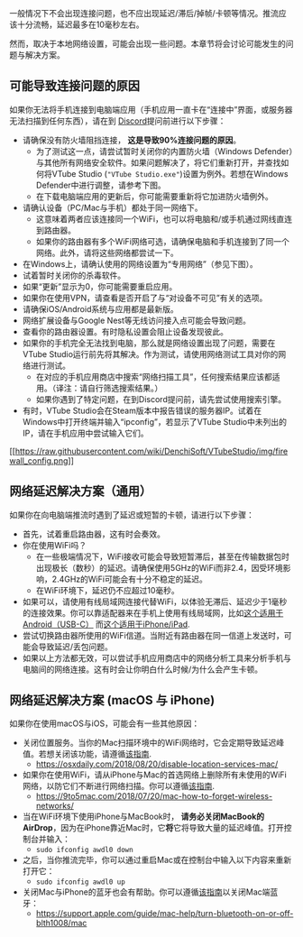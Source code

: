 一般情况下不会出现连接问题，也不应出现延迟/滞后/掉帧/卡顿等情况。推流应该十分流畅，延迟最多在10毫秒左右。

然而，取决于本地网络设置，可能会出现一些问题。本章节将会讨论可能发生的问题与解决方案。


## 可能导致连接问题的原因

如果你无法将手机连接到电脑端应用（手机应用一直卡在“连接中”界面，或服务器无法扫描到任何东西），请在到 [Discord](https://discord.gg/VTubeStudio)提问前进行以下步骤：

* 请确保没有防火墙阻挡连接， **这是导致90%连接问题的原因**。
  * 为了测试这一点，请尝试暂时关闭你的内置防火墙（Windows Defender）与其他所有网络安全软件。如果问题解决了，将它们重新打开，并查找如何将VTube Studio (`"VTube Studio.exe"`)设置为例外。若想在Windows Defender中进行调整，请参考下图。
  * 在下载电脑端应用的更新后，你可能需要重新将它加进防火墙例外。
* 请确认设备（PC/Mac与手机）都处于同一网络下。
  * 这意味着两者应该连接同一个WiFi，也可以将电脑和/或手机通过网线直连到路由器。
  * 如果你的路由器有多个WiFi网络可选，请确保电脑和手机连接到了同一个网络。此外，请将这些网络都尝试一下。
* 在Windows上，请确认使用的网络设置为“专用网络”（参见下图）。
* 试着暂时关闭你的杀毒软件。
* 如果“更新”显示为0，你可能需要重启应用。
* 如果你在使用VPN，请查看是否开启了与“对设备不可见”有关的选项。
* 请确保iOS/Android系统与应用都是最新版。
* 网络扩展设备与Google Nest等无线访问接入点可能会导致问题。
* 查看你的路由器设置。有时隐私设置会阻止设备发现彼此。
* 如果你的手机完全无法找到电脑，那么就是网络设置出现了问题，需要在VTube Studio运行前先将其解决。作为测试，请使用网络测试工具对你的网络进行测试。
  * 在对应的手机应用商店中搜索“网络扫描工具”，任何搜索结果应该都适用。（译注：请自行筛选搜索结果。）
  * 如果你遇到了特定问题，在到Discord提问前，请先尝试使用搜索引擎。
* 有时，VTube Studio会在Steam版本中报告错误的服务器IP。试着在Windows中打开终端并输入“ipconfig”，若显示了VTube Studio中未列出的IP，请在手机应用中尝试输入它们。

[[https://raw.githubusercontent.com/wiki/DenchiSoft/VTubeStudio/img/firewall_config.png]]

## 网络延迟解决方案（通用）

如果你在向电脑端推流时遇到了延迟或短暂的卡顿，请进行以下步骤：
* 首先，试着重启路由器，这有时会奏效。
* 你在使用WiFi吗？
  * 在一些极端情况下，WiFi接收可能会导致短暂滞后，甚至在传输数据包时出现极长（数秒）的延迟。请确保使用5GHz的WiFi而非2.4，因受环境影响，2.4GHz的WiFi可能会有十分不稳定的延迟。
  * 在WiFi环境下，延迟仍不应超过10毫秒。
* 如果可以，请使用有线局域网连接代替WiFi，以体验无滞后、延迟少于1毫秒的连接效果。你可以靠适配器来在手机上使用有线局域网，比如[这个适用于Android（USB-C）](https://www.amazon.com/dp/B0823CB5MT/) 而[这个适用于iPhone/iPad](https://www.amazon.com/Lighting-Ethernet-Adapter-Network-100Mbps/dp/B07VK8Q36S/).
* 尝试切换路由器所使用的WiFi信道。当附近有路由器在同一信道上发送时，可能会导致延迟/丢包问题。 
* 如果以上方法都无效，可以尝试手机应用商店中的网络分析工具来分析手机与电脑间的网络连接。这有时会让你明白什么时候/为什么会产生卡顿。


## 网络延迟解决方案 (macOS 与 iPhone)

如果你在使用macOS与iOS，可能会有一些其他原因： 
* 关闭位置服务。当你的Mac扫描环境中的WiFi网络时，它会定期导致延迟峰值。若想关闭该功能，请遵循[该指南](https://osxdaily.com/2018/08/20/disable-location-services-mac/). 
  * https://osxdaily.com/2018/08/20/disable-location-services-mac/ 
* 如果你在使用WiFi，请从iPhone与Mac的首选网络上删除所有未使用的WiFi网络，以防它们不断进行网络扫描。你可以遵循[该指南](https://9to5mac.com/2018/07/20/mac-how-to-forget-wireless-networks/).
  * https://9to5mac.com/2018/07/20/mac-how-to-forget-wireless-networks/
* 当在WiFi环境下使用iPhone与MacBook时， **请务必关闭MacBook的AirDrop**，因为在iPhone靠近Mac时，它**将**它将导致大量的延迟峰值。打开控制台并输入：
  * `sudo ifconfig awdl0 down`
* 之后，当你推流完毕，你可以通过重启Mac或在控制台中输入以下内容来重新打开它： 
  * `sudo ifconfig awdl0 up`
* 关闭Mac与iPhone的蓝牙也会有帮助。你可以遵循[该指南](https://support.apple.com/en-ca/guide/mac-help/blth1008/mac)以关闭Mac端蓝牙：
  * https://support.apple.com/guide/mac-help/turn-bluetooth-on-or-off-blth1008/mac 